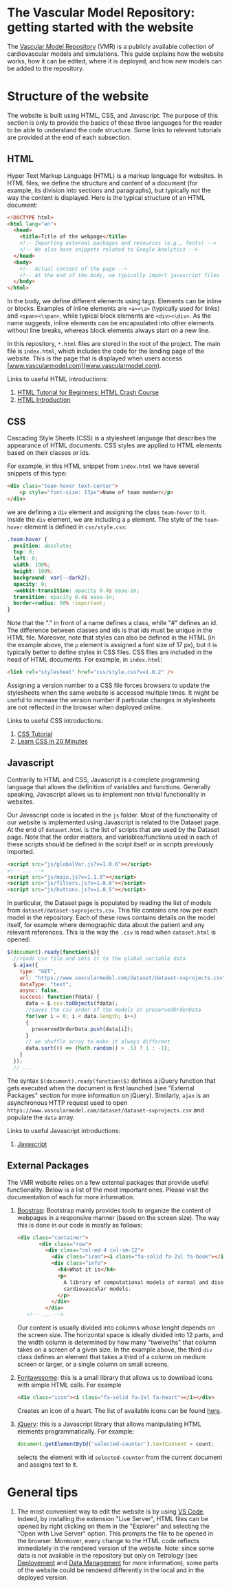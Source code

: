 # The Vascular Model Repository: getting started with the website

The [Vascular Model Repository](www.vascularmodel.com) (VMR) is a publicly available collection of cardiovascular models and simulations. This guide explains how the website works, how it can be edited, where it is deployed, and how new models can be added to the repository.

# Structure of the website
The website is built using HTML, CSS, and Javascript. The purpose of this section is only to provide the basics of these three languages for the reader to be able to understand the code structure. Some links to relevant tutorials are provided at the end of each subsection.

## HTML
Hyper Text Markup Language (HTML) is a markup language for websites. In HTML files, we define the structure and content of a document (for example, its division into sections and paragraphs), but typically not the way the content is displayed. Here is the typical structure of an HTML document:

```html
<!DOCTYPE html>
<html lang="en">
  <head>
    <title>Title of the webpage</title>
    <!-- Importing external packages and resources (e.g., fonts) -->
    <!-- We also have snippets related to Google Analytics -->
  </head>
  <body>
    <!-- Actual content of the page -->
    <!-- At the end of the body, we typically import javascript files -->
  </body>
</html>
```

In the body, we define different elements using tags. Elements can be inline or blocks. Examples of inline elements are `<a><\a>` (typically used for links) and `<span><\span>`, while typical block elements are `<div><\div>`. As the name suggests, inline elements can be encapsulated into other elements without line breaks, whereas block elements always start on a new line. 

In this repository, `*.html` files are stored in the root of the project. The main file is `index.html`, which includes the code for the landing page of the website. This is the page that is displayed when users access [www.vascularmodel.com](www.vascularmodel.com).

Links to useful HTML introductions:
1. [HTML Tutorial for Beginners: HTML Crash Course](https://www.youtube.com/watch?v=qz0aGYrrlhU&t=1652s)
2. [HTML Introduction](https://www.w3schools.com/html/html_intro.asp)

## CSS 
Cascading Style Sheets (CSS) is a stylesheet language that describes the appearance of HTML documents. CSS styles are applied to HTML elements based on their classes or ids.

For example, in this HTML snippet from `index.html` we have several snippets of this type:

```html
<div class="team-hover text-center">
    <p style="font-size: 17px">Name of team member</p>
</div>
```

we are defining a `div` element and assigning the class `team-hover` to it. Inside the `div` element, we are including a `p` element.
The style of the `team-hover` element is defined in `css/style.css`:

```css
.team-hover {
  position: absolute;
  top: 0;
  left: 0;
  width: 100%;
  height: 100%;
  background: var(--dark2);
  opacity: 0;
  -webkit-transition: opacity 0.4s ease-in;
  transition: opacity 0.4s ease-in;
  border-radius: 50% !important;
}
```

Note that the "." in front of a name defines a class, while "#" defines an id. The difference between classes and ids is that ids must be unique in the HTML file.
Moreover, note that styles can also be defined in the HTML (in the example above, the `p` element is assigned a font size of 17 px), but it is typically better to define styles in CSS files.
CSS files are included in the head of HTML documents. For example, in `index.html`:

```html
<link rel="stylesheet" href="css/style.css?v=1.0.2" />
```

Assigning a version number to a CSS file forces browsers to update the stylesheets when the same website is accessed multiple times. It might be useful to increase the version number if particular changes in stylesheets are not reflected in the browser when deployed online. 

Links to useful CSS introductions:
1. [CSS Tutorial](https://www.w3schools.com/css/)
2. [Learn CSS in 20 Minutes](https://www.youtube.com/watch?v=1PnVor36_40)

## Javascript
Contrarily to HTML and CSS, Javascript is a complete programming language that allows the definition of variables and functions. Generally speaking, Javascript allows us to implement non trivial functionality in websites. 

Our Javascript code is located in the `js` folder. Most of the functionality of our website is implemented using Javascript is related to the Dataset page. At the end of `dataset.html` is the list of scripts that are used by the Dataset page. Note that the order matters, and variables/functions used in each of these scripts should be defined in the script itself or in scripts previously imported. 

```html
<script src="js/globalVar.js?v=1.0.6"></script>
<!-- ... -->
<script src="js/main.js?v=1.1.9"></script>
<script src="js/filters.js?v=1.0.8"></script>
<script src="js/buttons.js?v=1.0.5"></script>
```


In particular, the Dataset page is populated by reading the list of models from  `dataset/dataset-svprojects.csv`. This file contains one row per each model in the repository. Each of these rows contains details on the model itself, for example where demographic data about the patient and any relevant references. This is the way the `.csv` is read when `dataset.html` is opened:

```javascript
$(document).ready(function($){
  //reads csv file and sets it to the global variable data
  $.ajax({
    type: "GET",
    url: "https://www.vascularmodel.com/dataset/dataset-svprojects.csv",
    dataType: "text",
    async: false,
    success: function(fdata) {
      data = $.csv.toObjects(fdata);
      //saves the csv order of the models in preservedOrderData
      for(var i = 0; i < data.length; i++)
      {
        preservedOrderData.push(data[i]);
      }
      // we shuffle array to make it always different
      data.sort(() => (Math.random() > .5) ? 1 : -1);
    }
  });
  // ...
```

The syntax `$(document).ready(function($)` defines a jQuery function that gets executed when the document is first launched (see "External Packages" section for more information on jQuery). Similarly, `ajax` is an asynchronous HTTP request used to open `https://www.vascularmodel.com/dataset/dataset-svprojects.csv` and populate the `data` array.

Links to useful Javascript introductions:
1. [Javascript](https://www.w3schools.com/js/js_intro.asp)

## External Packages
 The VMR website relies on a few external packages that provide useful functionality. Below is a list of the most important ones. Please visit the documentation of each for more information.
 1. [Boostrap](https://getbootstrap.com): Bootstrap mainly provides tools to organize the content of webpages in a responsive manner (based on the screen size). The way this is done in our code is mostly as follows:
     ```html
     <div class="container">
            <div class="row">
              <div class="col-md-4 col-sm-12">
                <div class="icon"><i class="fa-solid fa-2xl fa-book"></i></div>
                <div class="info">
                  <h4>What it is</h4>
                  <p>
                    A library of computational models of normal and diseased
                    cardiovascular models.
                  </p>
                </div>
              </div>
        <!-- ... -->
     ```
     
     Our content is usually divided into columns whose lenght depends on the screen size. The horizontal space is ideally divided into 12 parts, and the width column is determined by how many "twelveths" that column takes on a screen of a given size. In the example above, the third `div` class defines an element that takes a third of a column on medium screen or larger, or a single column on small screens.
2. [Fontawesome](https://fontawesome.com): this is a small library that allows us to download icons with simple HTML calls. For example
    ```html
    <div class="icon"><i class="fa-solid fa-2xl fa-heart"></i></div>
    ```
    Creates an icon of a heart. The list of available icons can be found [here](https://fontawesome.com/icons).
3. [jQuery](https://jquery.com): this is a Javascript library that allows manipulating HTML elements programmatically. For example:
    ```javascript
    document.getElementById('selected-counter').textContent = count;
    ```
    selects the element with id `selected-counter` from the current document and assigns text to it.

# General tips
1. The most convenient way to edit the website is by using [VS Code](https://code.visualstudio.com). Indeed, by installing the extension "Live Server", HTML files can be opened by right clicking on them in the "Explorer" and selecting the "Open with Live Server" option. This prompts the file to be opened in the browser. Moreover, every change to the HTML code reflects immediately in the rendered version of the website. Note: since some data is not available in the repository but only on Tetralogy (see [Deployement](https://github.com/SimVascular/vascularmodel/blob/main/doc/deployement.md) and [Data Management](https://github.com/SimVascular/vascularmodel/blob/main/doc/data-management.md) for more information), some parts of the website could be rendered differently in the local and in the deployed version.
